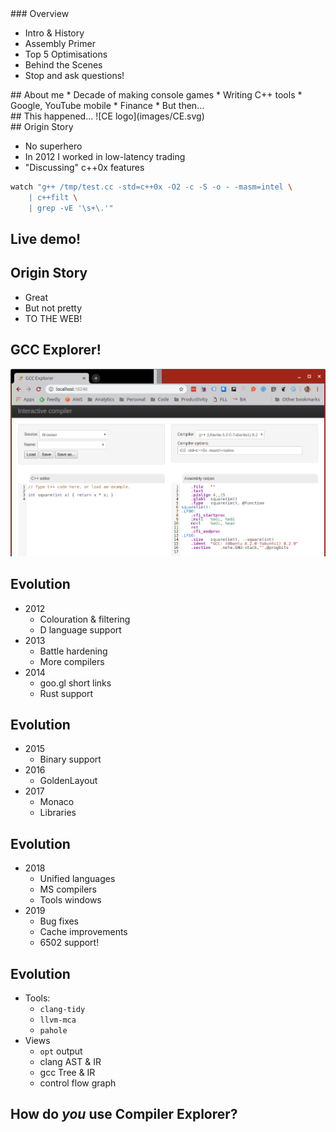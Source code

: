 <div>
### Overview

* Intro & History
* Assembly Primer
* Top 5 Optimisations
* Behind the Scenes
* Stop and ask questions! <!-- .element: class="fragment" -->

</div><!-- .element: class="white-bg" -->


<div>
## About me
* Decade of making console games
* Writing C++ tools
* Google, YouTube mobile
* Finance
* But then...<!-- .element: class="fragment" -->
</div><!-- .element: class="white-bg" -->


<div>
## This happened...
![CE logo](images/CE.svg) <!-- .element: class="no-border stretch" -->
</div><!-- .element: class="white-bg" -->


<div>
## Origin Story

* No superhero<!-- .element: class="fragment" -->
* In 2012 I worked in low-latency trading<!-- .element: class="fragment" -->
* "Discussing" c++0x features<!-- .element: class="fragment" -->

```bash
watch "g++ /tmp/test.cc -std=c++0x -O2 -c -S -o - -masm=intel \
    | c++filt \
    | grep -vE '\s+\.'"
```
<!-- .element: class="fragment" -->

</div><!-- .element: class="white-bg" -->


## Live demo!
<!-- .element: class="white-bg" -->


<div>

## Origin Story

* Great
* But not pretty
* TO THE WEB!<!-- .element: class="fragment" -->

</div><!-- .element: class="white-bg" -->


## GCC Explorer!
<!-- .element: class="white-bg" -->
![First version](images/first_working.png)<!-- .element: height="470" class="no-border" -->


<div>

## Evolution
* 2012
  * Colouration & filtering
  * D language support
* 2013
  * Battle hardening
  * More compilers
* 2014
  * goo.gl short links
  * Rust support

</div><!-- .element: class="white-bg" -->


<div>

## Evolution
* 2015
  * Binary support
* 2016
  * GoldenLayout
* 2017
  * Monaco
  * Libraries
</div><!-- .element: class="white-bg" -->


<div>

## Evolution
* 2018
  * Unified languages
  * MS compilers
  * Tools windows
* 2019
  * Bug fixes
  * Cache improvements
  * 6502 support!
</div><!-- .element: class="white-bg" -->


<div>

## Evolution

* Tools:
  * `clang-tidy`
  * `llvm-mca`
  * `pahole`
* Views
  * `opt` output
  * clang AST & IR
  * gcc Tree & IR
  * control flow graph

</div><!-- .element: class="white-bg" -->


## How do _you_ use Compiler Explorer?
<!-- .element: class="white-bg" -->
